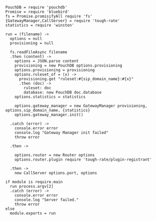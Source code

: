     PouchDB = require 'pouchdb'
    Promise = require 'bluebird'
    fs = Promise.promisifyAll require 'fs'
    {GatewayManager,CallServer} = require 'tough-rate'
    statistics = require 'winston'

    run = (filename) ->
      options = null
      provisioning = null

      fs.readFileAsync filename
      .then (content) ->
        options = JSON.parse content
        provisioning = new PouchDB options.provisioning
        options.provisioning = provisioning
        options.ruleset_of = (x) ->
          provisioning.get "ruleset:#{sip_domain_name}:#{x}"
          .then (doc) ->
            ruleset: doc
            database: new PouchDB doc.database
        options.statistics = statistics

        options.gateway_manager = new GatewayManager provisioning, options.sip_domain_name, {statistics}
        options.gateway_manager.init()

      .catch (error) ->
        console.error error
        console.log "Gateway Manager init failed"
        throw error

      .then ->

        options.router = new Router options
        options.router.plugin require 'tough-rate/plugin-registrant'

      .then ->
        new CallServer options.port, options

    if module is require.main
      run process.argv[2]
      .catch (error) ->
        console.error error
        console.log "Server failed."
        throw error
    else
      module.exports = run
